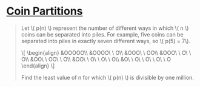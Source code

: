 # [Coin Partitions](https://projecteuler.net/problem=78)

> Let \\( p(n) \\) represent the number of different ways in which \\( n \\) coins can be separated into piles. For example, five coins can be separated into piles in exactly seven different ways, so \\( p(5) = 7\\).
> 
> \\[
> \begin{align}
> &OOOOO\\\\
> &OOOO\ \ O\\\\
> &OOO\ \ OO\\\\
> &OOO\ \ O\ \ O\\\\
> &OO\ \ OO\ \ O\\\\
> &OO\ \ O\ \ O\ \ O\\\\
> &O\ \ O\ \ O\ \ O\ \ O
> \end{align}
> \\]
> 
> Find the least value of n for which \\( p(n) \\) is divisible by one million.
